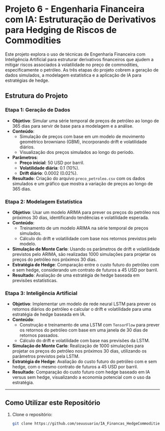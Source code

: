 # Projeto 6 - Engenharia Financeira com IA: Estruturação de Derivativos para Hedging de Riscos de Commodities

Este projeto explora o uso de técnicas de Engenharia Financeira com Inteligência Artificial para estruturar derivativos financeiros que ajudem a mitigar riscos associados à volatilidade no preço de commodities, especificamente o petróleo. As três etapas do projeto cobrem a geração de dados simulados, a modelagem estatística e a aplicação de IA para estratégias de hedge.

## Estrutura do Projeto

### Etapa 1: Geração de Dados

- **Objetivo**: Simular uma série temporal de preços de petróleo ao longo de 365 dias para servir de base para a modelagem e a análise.
- **Conteúdo**:
  - Simulação de preços com base em um modelo de movimento geométrico browniano (GBM), incorporando drift e volatilidade diários.
  - Visualização dos preços simulados ao longo do período.
- **Parâmetros**:
  - **Preço inicial**: 50 USD por barril.
  - **Volatilidade diária**: 0.1 (10%).
  - **Drift diário**: 0.0002 (0.02%).
- **Resultado**: Criação do arquivo `preco_petroleo.csv` com os dados simulados e um gráfico que mostra a variação de preços ao longo de 365 dias.

### Etapa 2: Modelagem Estatística

- **Objetivo**: Usar um modelo ARIMA para prever os preços do petróleo nos próximos 30 dias, identificando tendências e volatilidade esperada.
- **Conteúdo**:
  - Treinamento de um modelo ARIMA na série temporal de preços simulados.
  - Cálculo do drift e volatilidade com base nos retornos previstos pelo modelo.
- **Simulação de Monte Carlo**: Usando os parâmetros de drift e volatilidade previstos pelo ARIMA, são realizadas 1000 simulações para projetar os preços do petróleo nos próximos 30 dias.
- **Estratégia de Hedge**: Comparação entre o custo futuro do petróleo com e sem hedge, considerando um contrato de futuros a 45 USD por barril.
- **Resultado**: Avaliação de uma estratégia de hedge baseada em previsões estatísticas.

### Etapa 3: Inteligência Artificial

- **Objetivo**: Implementar um modelo de rede neural LSTM para prever os retornos diários do petróleo e calcular o drift e volatilidade para uma estratégia de hedge baseada em IA.
- **Conteúdo**:
  - Construção e treinamento de uma LSTM com `TensorFlow` para prever os retornos do petróleo com base em uma janela de 30 dias de retornos passados.
  - Cálculo do drift e volatilidade com base nas previsões da LSTM.
- **Simulação de Monte Carlo**: Realização de 1000 simulações para projetar os preços do petróleo nos próximos 30 dias, utilizando os parâmetros previstos pela LSTM.
- **Estratégia de Hedge**: Avaliação do custo futuro do petróleo com e sem hedge, com o mesmo contrato de futuros a 45 USD por barril.
- **Resultado**: Comparação do custo futuro com hedge baseado em IA versus sem hedge, visualizando a economia potencial com o uso da estratégia.

---

## Como Utilizar este Repositório

1. Clone o repositório:
   ```bash
   git clone https://github.com/seuusuario/IA_Financas_HedgeCommodities.git

